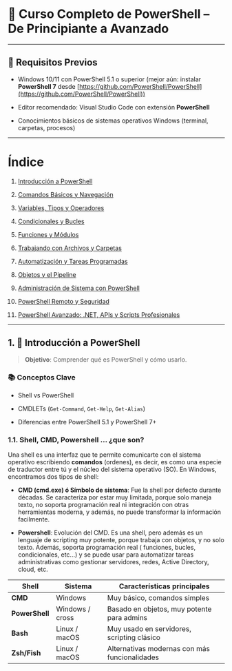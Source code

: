 📘 Curso Completo de PowerShell – De Principiante a Avanzado
============================================================

* * *

🧰 Requisitos Previos
---------------------

*   Windows 10/11 con PowerShell 5.1 o superior (mejor aún: instalar **PowerShell 7** desde [https://github.com/PowerShell/PowerShell](https://github.com/PowerShell/PowerShell))
    
*   Editor recomendado: Visual Studio Code con extensión **PowerShell**
    
*   Conocimientos básicos de sistemas operativos Windows (terminal, carpetas, procesos)
    

* * *

Índice
======

1.  [Introducción a PowerShell](#1)

2.  [Comandos Básicos y Navegación](#2)

3.  [Variables, Tipos y Operadores](#3)

4.  [Condicionales y Bucles](#4)

5.  [Funciones y Módulos](#5)

6.  [Trabajando con Archivos y Carpetas](#6)

7.  [Automatización y Tareas Programadas](#7)

8.  [Objetos y el Pipeline](#8)

9.  [Administración de Sistema con PowerShell](#9)

10.  [PowerShell Remoto y Seguridad](#10)

11.  [PowerShell Avanzado: .NET, APIs y Scripts Profesionales](#11)

* * *

<a name="1"></a>

1\. 🧭 Introducción a PowerShell
--------------------------------

> **Objetivo**: Comprender qué es PowerShell y cómo usarlo.

### 📚 Conceptos Clave

*   Shell vs PowerShell
    
*   CMDLETs (`Get-Command`, `Get-Help`, `Get-Alias`)
    
*   Diferencias entre PowerShell 5.1 y PowerShell 7+
    
### 1.1. Shell, CMD, Powershell ... ¿que son?

Una shell es una interfaz que te permite comunicarte con el sistema operativo escribiendo **comandos** (ordenes), es decir, es  como una especie de traductor entre tú y el núcleo del sistema operativo (SO). En Windows, encontramos dos tipos de shell:

* **CMD (cmd.exe) ó Símbolo de sistema**: Fue la shell por defecto durante décadas. Se caracteriza por estar muy limitada, porque solo maneja texto, no soporta programación real ni integración con otras herramientas moderna, y además, no puede transformar la información facilmente.

* **Powershell**: Evolución del CMD. Es una shell, pero además es un lenguaje de scripting muy potente, porque trabaja con objetos, y no solo texto. Además, soporta programación real ( funciones, bucles, condicionales, etc...) y se puede usar para automatizar tareas administrativas como gestionar servidores, redes, Active Directory, cloud, etc.

| Shell          | Sistema         | Características principales                   |
| -------------- | --------------- | --------------------------------------------- |
| **CMD**        | Windows         | Muy básico, comandos simples                  |
| **PowerShell** | Windows / cross | Basado en objetos, muy potente para admins    |
| **Bash**       | Linux / macOS   | Muy usado en servidores, scripting clásico    |
| **Zsh/Fish**   | Linux / macOS   | Alternativas modernas con más funcionalidades |